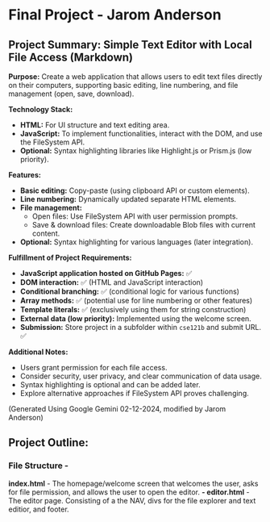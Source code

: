 # Final Project - Jarom Anderson

## Project Summary: Simple Text Editor with Local File Access (Markdown)

**Purpose:** Create a web application that allows users to edit text files directly on their computers, supporting basic editing, line numbering, and file management (open, save, download).

**Technology Stack:**

* **HTML:** For UI structure and text editing area.
* **JavaScript:** To implement functionalities, interact with the DOM, and use the FileSystem API.
* **Optional:** Syntax highlighting libraries like Highlight.js or Prism.js (low priority).

**Features:**

* **Basic editing:** Copy-paste (using clipboard API or custom elements).
* **Line numbering:** Dynamically updated separate HTML elements.
* **File management:**
    * Open files: Use FileSystem API with user permission prompts.
    * Save & download files: Create downloadable Blob files with current content.
* **Optional:** Syntax highlighting for various languages (later integration).

**Fulfillment of Project Requirements:**

* **JavaScript application hosted on GitHub Pages:** ✅
* **DOM interaction:** ✅ (HTML and JavaScript interaction)
* **Conditional branching:** ✅ (conditional logic for various functions)
* **Array methods:** ✅ (potential use for line numbering or other features)
* **Template literals:** ✅ (exclusively using them for string construction)
* **External data (low priority):** Implemented using the welcome screen.
* **Submission:** Store project in a subfolder within `cse121b` and submit URL. ✅

**Additional Notes:**

* Users grant permission for each file access.
* Consider security, user privacy, and clear communication of data usage.
* Syntax highlighting is optional and can be added later.
* Explore alternative approaches if FileSystem API proves challenging.


(Generated Using Google Gemini 02-12-2024, modified by Jarom Anderson)

## Project Outline:

### File Structure -
**index.html** - The homepage/welcome screen that welcomes the user, asks for file permission, and allows the user to open the editor.
   **- editor.html** - The editor page. Consisting of a the NAV, divs for the file explorer and text editior, and footer.